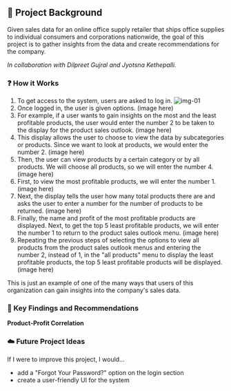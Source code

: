 ## :pushpin: Project Background  
Given sales data for an online office supply retailer that ships office supplies to individual consumers and corporations nationwide, the goal of this project is to gather insights from the data and create recommendations for the company.

<i>In collaboration with Dilpreet Gujral and Jyotsna Kethepalli.</i>  

### :question: How it Works  
1. To get access to the system, users are asked to log in. ![img-01](https://github.com/sara-huang-hart/business-insights-system/tree/506031ad09bbd1501110e884b882553eddec51a1/Images)  
2. Once logged in, the user is given options. (image here)    
3. For example, if a user wants to gain insights on the most and the least profitable products, the user would enter the number 2 to be taken to the display for the product sales outlook. (image here)  
4. This display allows the user to choose to view the data by subcategories or products. Since we want to look at products, we would enter the number 2. (image here)  
5. Then, the user can view products by a certain category or by all products. We will choose all products, so we will enter the number 4. (image here)
6. First, to view the most profitable products, we will enter the number 1. (image here)  
7. Next, the display tells the user how many total products there are and asks the user to enter a number for the number of products to be returned. (image here)  
8. Finally, the name and profit of the most profitable products are displayed.  Next, to get the top 5 least profitable products, we will enter the number 1 to return to the product sales outlook menu. (image here)  
9. Repeating the previous steps of selecting the options to view all products from the product sales outlook menus and entering the number 2, instead of 1, in the "all products" menu to display the least profitable products, the top 5 least profitable products will be displayed. (image here)  

This is just an example of one of the many ways that users of this organization can gain insights into the company's sales data.  

### :key: Key Findings and Recommendations  
<b>Product-Profit Correlation</b>  


### :cloud: Future Project Ideas  
If I were to improve this project, I would...    
- add a "Forgot Your Password?" option on the login section
- create a user-friendly UI for the system  


